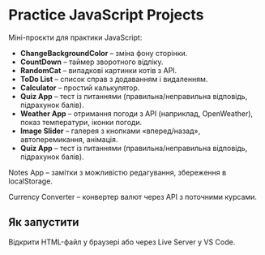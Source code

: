 # Practice JavaScript Projects

Міні-проєкти для практики JavaScript:

- **ChangeBackgroundColor** – зміна фону сторінки.
- **CountDown** – таймер зворотного відліку.
- **RandomCat** – випадкові картинки котів з API.
- **ToDo List** – список справ з додаванням і видаленням.
- **Calculator** – простий калькулятор.
- **Quiz App** – тест із питаннями (правильна/неправильна відповідь, підрахунок балів).
- **Weather App** – отримання погоди з API (наприклад, OpenWeather), показ температури, іконки погоди.
- **Image Slider** – галерея з кнопками «вперед/назад», автоперемикання, анімація.
- **Quiz App** – тест із питаннями (правильна/неправильна відповідь, підрахунок балів).

Notes App – замітки з можливістю редагування, збереження в localStorage.

Currency Converter – конвертер валют через API з поточними курсами.

## Як запустити

Відкрити HTML-файл у браузері або через Live Server у VS Code.
